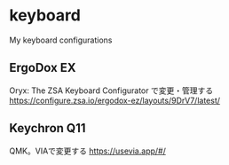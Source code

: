 # keyboard

My keyboard configurations


## ErgoDox EX
Oryx: The ZSA Keyboard Configurator で変更・管理する
https://configure.zsa.io/ergodox-ez/layouts/9DrV7/latest/

## Keychron Q11

QMK。VIAで変更する
https://usevia.app/#/
